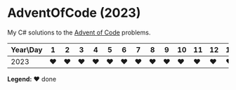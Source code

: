 # AdventOfCode (2023)
My C# solutions to the [Advent of Code](adventofcode.com) problems.

| Year\Day | 1 | 2 | 3 | 4 | 5 | 6 | 7 | 8 | 9 | 10 | 11 | 12 | 13 | 14 | 15 | 16 | 17 | 18 | 19 | 20 | 21 | 22 | 23 | 24 | 25 |
| -------- | - | - | - | - | - | - | - | - | - | -- | -- | -- | -- | -- | -- | -- | -- | -- | -- | -- | -- | -- | -- | -- | -- | 
| 2023     | ❤️ | ❤️ | ❤️ | ❤️ | ❤️ | ❤️ | ❤️ | ❤️ | ❤️ | ❤️ | ❤️ | ❤️ | ❤️ | ❤️ | ❤️ | ❤️

<strong>Legend:</strong> ❤️ done
